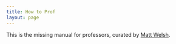 ```yaml
---
title: How to Prof
layout: page
---
```

This is the missing manual for professors, curated by [Matt Welsh](http://www.mdw.la/).
